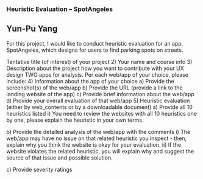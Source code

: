 ### Heuristic Evaluation – SpotAngeles 
## Yun-Pu Yang 

For this project, I would like to conduct heuristic evaluation for an app, SpotAngeles, which designs for users to find parking spots on streets. 



Tentative title (of interest) of your project
2) Your name and course info
3) Description about the project how you want to contribute with your UX design
TWO apps for analysis. Per each web/app of your choice, please include:
4) Information about the app of your choice
a) Provide the screenshot(s) of the web/app
b) Provide the URL (provide a link to the landing website of the app)
c) Provide brief information about the web/app
d) Provide your overall evaluation of that web/app
5) Heuristic evaluation (either by web_contents or by a downloadable document)
a) Provide all 10 heuristics listed
i) You need to review the websites with all 10 heuristics one by one, please
explain the heuristic in your own terms.

b) Provide the detailed analysis of the web/app with the comments
i) The web/app may have no issue on that related heuristic you inspect -
then, explain why you think the website is okay for your evaluation.
ii) If the website violates the related heuristic, you will explain why and
suggest the source of that issue and possible solution.

c) Provide severity ratings
